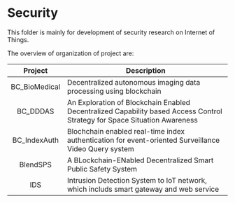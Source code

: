 # Security
This folder is mainly for development of security research on Internet of Things.

The overview of organization of project are:

|   Project   | Description |
|:----------:|-------------|
| BC_BioMedical | Decentralized autonomous imaging data processing using blockchain |
| BC_DDDAS | An Exploration of Blockchain Enabled Decentralized Capability based Access Control Strategy for Space Situation Awareness |
| BC_IndexAuth | Blochchain enabled real-time index authentication for event-oriented Surveillance Video Query system |
| BlendSPS | A BLockchain-ENabled Decentralized Smart Public Safety System |
| IDS | Intrusion Detection System to IoT network, which includs smart gateway and web service |
